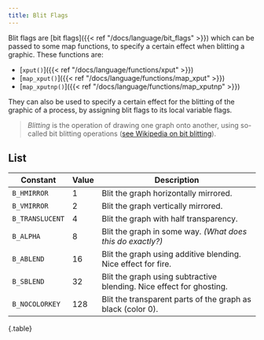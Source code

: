 ```yaml
---
title: Blit Flags
---
```


Blit flags are [bit flags]({{< ref "/docs/language/bit_flags" >}}) which can be passed to some map functions, to specify a certain effect when blitting a graphic. These functions are:

- [`xput()`]({{< ref "/docs/language/functions/xput" >}})
- [`map_xput()`]({{< ref "/docs/language/functions/map_xput" >}})
- [`map_xputnp()`]({{< ref "/docs/language/functions/map_xputnp" >}})

They can also be used to specify a certain effect for the blitting of the graphic of a process, by assigning blit flags to its local variable flags.

> *Blitting* is the operation of drawing one graph onto another, using so-called bit blitting operations ([see Wikipedia on bit blitting](https://en.wikipedia.org/wiki/Bit_blit)).

## List

| Constant | Value | Description |
|---|---|---|
| `B_HMIRROR` | 1 | Blit the graph horizontally mirrored. |
| `B_VMIRROR` | 2 | Blit the graph vertically mirrored. |
| `B_TRANSLUCENT` | 4 | Blit the graph with half transparency. |
| `B_ALPHA` | 8 | Blit the graph in some way. *(What does this do exactly?)* |
| `B_ABLEND` | 16 | Blit the graph using additive blending. Nice effect for fire. |
| `B_SBLEND` | 32 | Blit the graph using subtractive blending. Nice effect for ghosting. |
| `B_NOCOLORKEY` | 128 | Blit the transparent parts of the graph as black (color 0). |
{.table}
